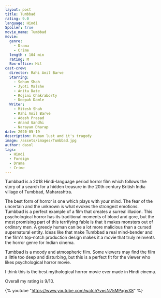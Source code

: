 ```yaml
---
layout: post
title: Tumbbad
rating: 9.0
language: Hindi
Spoiler: true
movie_name: Tumbbad
movie:
  genre: 
    - Drama
    - Crime
  length : 104 min
  rating: M
  Box-office: Hit
cast-crew:
  director: Rahi Anil Barve
  Starring: 
    - Sohum Shah 
    - Jyoti Malshe 
    - Anita Date
    - Rojini Chakraborty
    - Deepak Damle
  Writer: 
    - Mitesh Shah
    - Rahi Anil Barve
    - Adesh Prasad
    - Anand Gandhi
    - Narayan Dharap
date: 2020-05-19
description: Human lust and it's tragedy
image: /assets/images/Tumbbad.jpg
author: dasol
tags:
  - Hindi
  - Foreign
  - Drama
  - Crime
---
```

Tumbbad is a 2018 Hindi-language period horror film which follows the story of a search for a hidden treasure in the 20th century British India village of Tumbbad, Maharashtra.

The best form of horror is one which plays with your mind. The fear of the uncertain and the unknown is what evokes the strongest emotions. Tumbbad is a perfect example of a film that creates a surreal illusion. This psychological horror has its traditional moments of blood and gore, but the most promising part of this terrifying fable is that it makes monsters out of ordinary men. A greedy human can be a lot more malicious than a cursed supernatural entity. Ideas like that make Tumbbad a real mind-bender and the film's top-notch production design makes it a movie that truly reinvents the horror genre for Indian cinema.

Tumbbad is a moody and atmospheric film. Some viewers may find the film a little too deep and disturbing, but this is a perfect fit for the viewer who likes psychological horror movie.

I think this is the best mythological horror movie ever made in Hindi cinema. 

Overall my rating is 9/10. 

{% youtube "https://www.youtube.com/watch?v=sN75MPxgvX8" %}
